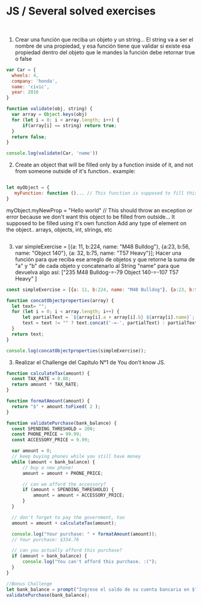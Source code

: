# JS / Several solved exercises
​
1. Crear una función que reciba un objeto y un string…
El string va a ser el nombre de una propiedad, y 
esa función tiene que validar si existe esa propiedad dentro del objeto que le mandes
la función debe retornar true o false
  ```js
  var Car = {
    wheels: 4,
    company: 'honda',
    name: 'civic',
    year: 2016
}

function validate(obj, string) {
    var array = Object.keys(obj)
    for (let i = 0; i < array.length; i++) {
        if(array[i] == string) return true;
    }
    return false;
}

console.log(validate(Car, 'name'))
  ```
2. Create an object that will be filled only by a function inside of it, 
and not from someone outside of it's function.. example:
 ```js

let myObject = {
    myFunction: function ()... // This function is supposed to fill this object
}
  ```
 myObject.myNewProp = "Hello world" // This should throw an exception or error because we don't want this object to be filled from outside... 
It supposed to be filled using it's own function
Add any type of element on the object.. arrays, objects, int, strings, etc
  ```js

  ```
3. var simpleExercise = [{a: 11, b:224, name: "M48 Bulldog"}, {a:23, b:56, name: "Object 140"}, {a: 32, b:75, name: "T57 Heavy"}];
Hacer una función para que reciba ese arreglo de objetos
y que retorne la suma de "a" y "b" de cada objeto y concatenarlo 
al String "name" para que devuelva algo así:
["235 M48 Bulldog-=-79 Object 140-=-107 T57 Heavy" ]
  ```js
  const simpleExercise = [{a: 11, b:224, name: "M48 Bulldog"}, {a:23, b:56, name: "Object 140"}, {a: 32, b:75, name: "T57 Heavy"}];

function concatObjectproperties(array) {
    let text= "";
    for (let i = 0; i < array.length; i++) {
        let partialText = `${array[i].a + array[i].b} ${array[i].name}`;
        text = text != "" ? text.concat('-=-', partialText) : partialText;
    }
    return text;
}

console.log(concatObjectproperties(simpleExercise));
  ```
3.  Realizar el Challenge del Capítulo N°1 de You don’t know JS.
  ```js
  function calculateTax(amount) {
    const TAX_RATE = 0.08;
	return amount * TAX_RATE;
}

function formatAmount(amount) {
	return "$" + amount.toFixed( 2 );
}

function validatePurchase(bank_balance) {
    const SPENDING_THRESHOLD = 200;
    const PHONE_PRICE = 99.99;
    const ACCESSORY_PRICE = 9.99;

    var amount = 0;
    // keep buying phones while you still have money
    while (amount < bank_balance) {
        // buy a new phone!
        amount = amount + PHONE_PRICE;

        // can we afford the accessory?
        if (amount < SPENDING_THRESHOLD) {
            amount = amount + ACCESSORY_PRICE;
        }
    }

    // don't forget to pay the government, too
    amount = amount + calculateTax(amount);

    console.log("Your purchase: " + formatAmount(amount));
    // Your purchase: $334.76

    // can you actually afford this purchase?
    if (amount > bank_balance) {
        console.log("You can't afford this purchase. :(");
    }
}

//Bonus Challenge
let bank_balance = prompt("Ingrese el saldo de su cuenta bancaria en $");
validatePurchase(bank_balance);

  ```
